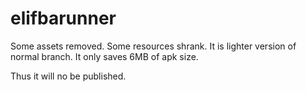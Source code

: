 # elifbarunner

Some assets removed. Some resources shrank. It is lighter version of normal branch. It only saves 6MB of apk size. 

Thus it will no be published.
